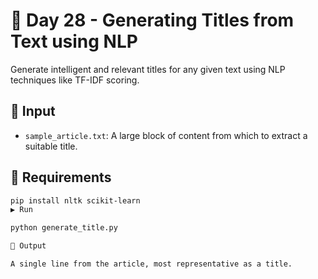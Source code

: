 # 📝 Day 28 - Generating Titles from Text using NLP

Generate intelligent and relevant titles for any given text using NLP techniques like TF-IDF scoring.

## 📄 Input
- `sample_article.txt`: A large block of content from which to extract a suitable title.

## 🧰 Requirements

```bash
pip install nltk scikit-learn
▶️ Run

python generate_title.py

📌 Output

A single line from the article, most representative as a title.

